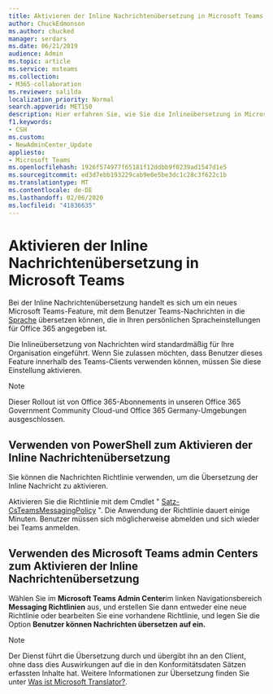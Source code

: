 ```yaml
---
title: Aktivieren der Inline Nachrichtenübersetzung in Microsoft Teams
author: ChuckEdmonson
ms.author: chucked
manager: serdars
ms.date: 06/21/2019
audience: Admin
ms.topic: article
ms.service: msteams
ms.collection:
- M365-collaboration
ms.reviewer: salilda
localization_priority: Normal
search.appverid: MET150
description: Hier erfahren Sie, wie Sie die Inlineübersetzung in Microsoft Teams verwenden.
f1.keywords:
- CSH
ms.custom:
- NewAdminCenter_Update
appliesto:
- Microsoft Teams
ms.openlocfilehash: 1926f574977f65181f12ddbb9f0239ad1547d1e5
ms.sourcegitcommit: ed3d7ebb193229cab9e0e5be3dc1c28c3f622c1b
ms.translationtype: MT
ms.contentlocale: de-DE
ms.lasthandoff: 02/06/2020
ms.locfileid: "41836635"
---
```

<a name="turn-on-inline-message-translation-in-microsoft-teams"></a>Aktivieren der Inline Nachrichtenübersetzung in Microsoft Teams 
=================================================

Bei der Inline Nachrichtenübersetzung handelt es sich um ein neues Microsoft Teams-Feature, mit dem Benutzer Teams-Nachrichten in die [Sprache](https://support.office.com/article/translate-a-message-in-teams-d8926ce9-d6a6-47df-a416-f1adb62d3194) übersetzen können, die in Ihren persönlichen Spracheinstellungen für Office 365 angegeben ist.

Die Inlineübersetzung von Nachrichten wird standardmäßig für Ihre Organisation eingeführt. Wenn Sie zulassen möchten, dass Benutzer dieses Feature innerhalb des Teams-Clients verwenden können, müssen Sie diese Einstellung aktivieren.

> [!NOTE]
>Dieser Rollout ist von Office 365-Abonnements in unseren Office 365 Government Community Cloud-und Office 365 Germany-Umgebungen ausgeschlossen.

## <a name="use-powershell-to-turn-on-inline-message-translation"></a>Verwenden von PowerShell zum Aktivieren der Inline Nachrichtenübersetzung

Sie können die Nachrichten Richtlinie verwenden, um die Übersetzung der Inline Nachricht zu aktivieren.

Aktivieren Sie die Richtlinie mit dem Cmdlet " [Satz-CsTeamsMessagingPolicy](https://docs.microsoft.com/powershell/module/skype/set-csteamsmessagingpolicy?view=skype-ps) ". Die Anwendung der Richtlinie dauert einige Minuten. Benutzer müssen sich möglicherweise abmelden und sich wieder bei Teams anmelden.

## <a name="use-the-microsoft-teams-admin-center-to-turn-on-inline-message-translation"></a>Verwenden des Microsoft Teams admin Centers zum Aktivieren der Inline Nachrichtenübersetzung

Wählen Sie im **Microsoft Teams Admin Center**im linken Navigationsbereich **Messaging Richtlinien** aus, und erstellen Sie dann entweder eine neue Richtlinie oder bearbeiten Sie eine vorhandene Richtlinie, und legen Sie die Option **Benutzer können Nachrichten übersetzen** **auf ein.**

> [!NOTE]
> Der Dienst führt die Übersetzung durch und übergibt ihn an den Client, ohne dass dies Auswirkungen auf die in den Konformitätsdaten Sätzen erfassten Inhalte hat. Weitere Informationen zur Übersetzung finden Sie unter [Was ist Microsoft Translator?](https://docs.microsoft.com/azure/cognitive-services/translator/translator-info-overview).